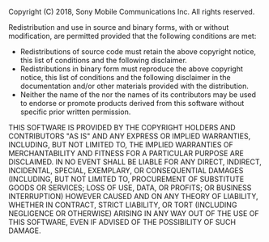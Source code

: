 Copyright (C) 2018, Sony Mobile Communications Inc.
All rights reserved.

Redistribution and use in source and binary forms, with or without modification, are
permitted provided that the following conditions are met:

 * Redistributions of source code must retain the above copyright notice, this list of
 conditions and the following disclaimer.
 * Redistributions in binary form must reproduce the above copyright notice, this list of
 conditions and the following disclaimer in the documentation and/or other materials
 provided with the distribution.
 * Neither the name of the <organization> nor the names of its contributors may be used to
 endorse or promote products derived from this software without specific prior written
 permission.

THIS SOFTWARE IS PROVIDED BY THE COPYRIGHT HOLDERS AND CONTRIBUTORS "AS IS" AND ANY
EXPRESS OR IMPLIED WARRANTIES, INCLUDING, BUT NOT LIMITED TO, THE IMPLIED WARRANTIES OF
MERCHANTABILITY AND FITNESS FOR A PARTICULAR PURPOSE ARE DISCLAIMED. IN NO EVENT SHALL
<COPYRIGHT HOLDER> BE LIABLE FOR ANY DIRECT, INDIRECT, INCIDENTAL, SPECIAL, EXEMPLARY, OR
CONSEQUENTIAL DAMAGES (INCLUDING, BUT NOT LIMITED TO, PROCUREMENT OF SUBSTITUTE GOODS OR
SERVICES;  LOSS OF USE, DATA, OR PROFITS; OR BUSINESS INTERRUPTION) HOWEVER CAUSED AND ON
ANY THEORY OF LIABILITY, WHETHER IN CONTRACT, STRICT LIABILITY, OR TORT (INCLUDING
NEGLIGENCE OR OTHERWISE) ARISING IN ANY WAY OUT OF THE USE OF THIS SOFTWARE, EVEN IF
ADVISED OF THE POSSIBILITY OF SUCH DAMAGE.
